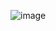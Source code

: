 ![image](https://user-images.githubusercontent.com/109967250/180792054-2ae52404-fbe0-48c8-a5ed-dd8404a02a03.png)

